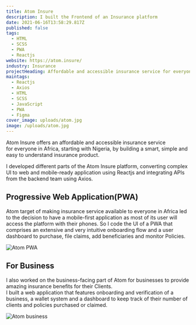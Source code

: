 ```yaml
---
title: Atom Insure
description: I built the Frontend of an Insurance platform
date: 2021-06-16T13:58:29.817Z
published: false
tags:
  - HTML
  - SCSS
  - PWA
  - Reactjs
website: https://atom.insure/
industry: Insurance
projectHeading: Affordable and accessible insurance service for everyone.
maintags:
  - Reactjs
  - Axios
  - HTML
  - SCSS
  - JavaScript
  - PWA
  - Figma
cover_image: uploads/atom.jpg
image: /uploads/atom.jpg
---
```



Atom Insure offers an affordable and accessible insurance service for everyone in Africa, starting with Nigeria, by building a smart, simple and easy to understand insurance product.

I developed different parts of the Atom Insure platform, converting complex UI to web and mobile-ready application using Reactjs and integrating APIs from the backend team using Axios.

## Progressive Web Application(PWA)

Atom target of making insurance service available to everyone in Africa led to the decision to have a mobile-first application as most of its user will access the platform with their phones. So I code the UI of a PWA that comprises an extensive and very intuitive onboarding flow and a user dashboard to purchase, file claims, add beneficiaries and monitor Policies.

![Atom PWA](/uploads/pwa.jpg "Atom PWA")

## For Business

I also worked on the business-facing part of Atom for businesses to provide amazing insurance benefits for their Clients. \
I built a web application that features onboarding and verification of a business, a wallet system and a dashboard to keep track of their number of clients and policies purchased or claimed.

![Atom business](/uploads/atom-business.jpg "Atom business")
